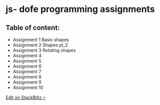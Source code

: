 # js- dofe programming assignments

## Table of content:
- Assignment 1 Basic shapes
- Assignment 2 Shapes pt_2
- Assignment 3 Rotating shapes
- Assignment 4 
- Assignment 5
- Assignment 6
- Assignment 7
- Assignment 8
- Assignment 9
- Assignment 10

[Edit on StackBlitz ⚡️](https://stackblitz.com/edit/js-xaf9nt)